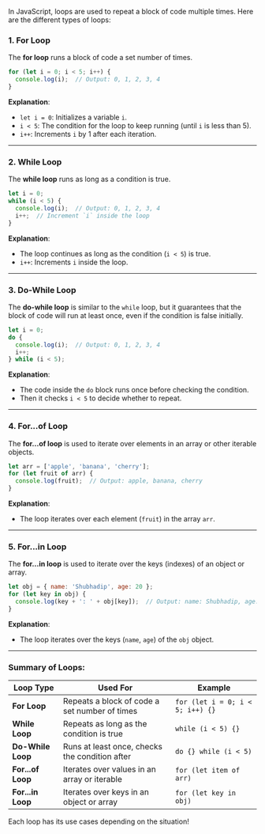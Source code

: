 In JavaScript, loops are used to repeat a block of code multiple times. Here are the different types of loops:

### 1. **For Loop**

The **for loop** runs a block of code a set number of times.

```jsx
for (let i = 0; i < 5; i++) {
  console.log(i);  // Output: 0, 1, 2, 3, 4
}
```

**Explanation**:

- `let i = 0`: Initializes a variable `i`.
- `i < 5`: The condition for the loop to keep running (until `i` is less than 5).
- `i++`: Increments `i` by 1 after each iteration.

---

### 2. **While Loop**

The **while loop** runs as long as a condition is true.

```jsx
let i = 0;
while (i < 5) {
  console.log(i);  // Output: 0, 1, 2, 3, 4
  i++;  // Increment `i` inside the loop
}
```

**Explanation**:

- The loop continues as long as the condition (`i < 5`) is true.
- `i++`: Increments `i` inside the loop.

---

### 3. **Do-While Loop**

The **do-while loop** is similar to the `while` loop, but it guarantees that the block of code will run at least once, even if the condition is false initially.

```jsx
let i = 0;
do {
  console.log(i);  // Output: 0, 1, 2, 3, 4
  i++;
} while (i < 5);
```

**Explanation**:

- The code inside the `do` block runs once before checking the condition.
- Then it checks `i < 5` to decide whether to repeat.

---

### 4. **For...of Loop**

The **for...of loop** is used to iterate over elements in an array or other iterable objects.

```jsx
let arr = ['apple', 'banana', 'cherry'];
for (let fruit of arr) {
  console.log(fruit);  // Output: apple, banana, cherry
}
```

**Explanation**:

- The loop iterates over each element (`fruit`) in the array `arr`.

---

### 5. **For...in Loop**

The **for...in loop** is used to iterate over the keys (indexes) of an object or array.

```jsx
let obj = { name: 'Shubhadip', age: 20 };
for (let key in obj) {
  console.log(key + ': ' + obj[key]);  // Output: name: Shubhadip, age: 20
}
```

**Explanation**:

- The loop iterates over the keys (`name`, `age`) of the `obj` object.

---

### Summary of Loops:

| **Loop Type** | **Used For** | **Example** |
| --- | --- | --- |
| **For Loop** | Repeats a block of code a set number of times | `for (let i = 0; i < 5; i++) {}` |
| **While Loop** | Repeats as long as the condition is true | `while (i < 5) {}` |
| **Do-While Loop** | Runs at least once, checks the condition after | `do {} while (i < 5)` |
| **For...of Loop** | Iterates over values in an array or iterable | `for (let item of arr)` |
| **For...in Loop** | Iterates over keys in an object or array | `for (let key in obj)` |

Each loop has its use cases depending on the situation!